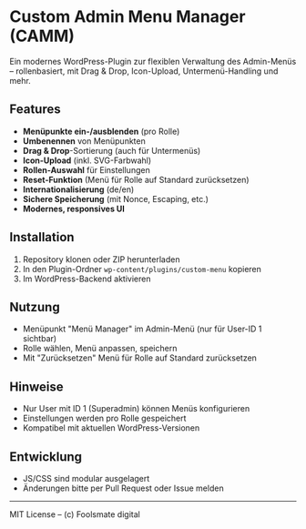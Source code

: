 # Custom Admin Menu Manager (CAMM)

Ein modernes WordPress-Plugin zur flexiblen Verwaltung des Admin-Menüs – rollenbasiert, mit Drag & Drop, Icon-Upload, Untermenü-Handling und mehr.

## Features
- **Menüpunkte ein-/ausblenden** (pro Rolle)
- **Umbenennen** von Menüpunkten
- **Drag & Drop**-Sortierung (auch für Untermenüs)
- **Icon-Upload** (inkl. SVG-Farbwahl)
- **Rollen-Auswahl** für Einstellungen
- **Reset-Funktion** (Menü für Rolle auf Standard zurücksetzen)
- **Internationalisierung** (de/en)
- **Sichere Speicherung** (mit Nonce, Escaping, etc.)
- **Modernes, responsives UI**

## Installation
1. Repository klonen oder ZIP herunterladen
2. In den Plugin-Ordner `wp-content/plugins/custom-menu` kopieren
3. Im WordPress-Backend aktivieren

## Nutzung
- Menüpunkt "Menü Manager" im Admin-Menü (nur für User-ID 1 sichtbar)
- Rolle wählen, Menü anpassen, speichern
- Mit "Zurücksetzen" Menü für Rolle auf Standard zurücksetzen

## Hinweise
- Nur User mit ID 1 (Superadmin) können Menüs konfigurieren
- Einstellungen werden pro Rolle gespeichert
- Kompatibel mit aktuellen WordPress-Versionen

## Entwicklung
- JS/CSS sind modular ausgelagert
- Änderungen bitte per Pull Request oder Issue melden

---
MIT License – (c) Foolsmate digital 